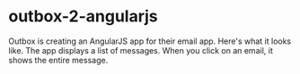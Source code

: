 # outbox-2-angularjs

Outbox is creating an AngularJS app for their email app. Here's what it looks like. The app displays a list of messages. When you click on an email, it shows the entire message.
